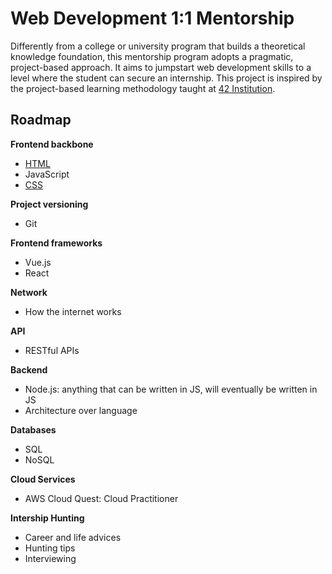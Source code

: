 # Web Development 1:1 Mentorship
Differently from a college or university program that builds a theoretical knowledge foundation, this mentorship program adopts a pragmatic, project-based approach. It aims to jumpstart web development skills to a level where the student can secure an internship. This project is inspired by the project-based learning methodology taught at [42 Institution](https://en.wikipedia.org/wiki/42_(school)).


## Roadmap

**Frontend backbone**
- [HTML](./html)
- JavaScript
- [CSS](./css)

**Project versioning**
- Git

**Frontend frameworks**
- Vue.js
- React

**Network**
- How the internet works

**API**
- RESTful APIs

**Backend**
- Node.js: anything that can be written in JS, will eventually be written in JS
- Architecture over language

**Databases**
- SQL
- NoSQL

**Cloud Services**
- AWS Cloud Quest: Cloud Practitioner

**Intership Hunting**
- Career and life advices
- Hunting tips
- Interviewing

